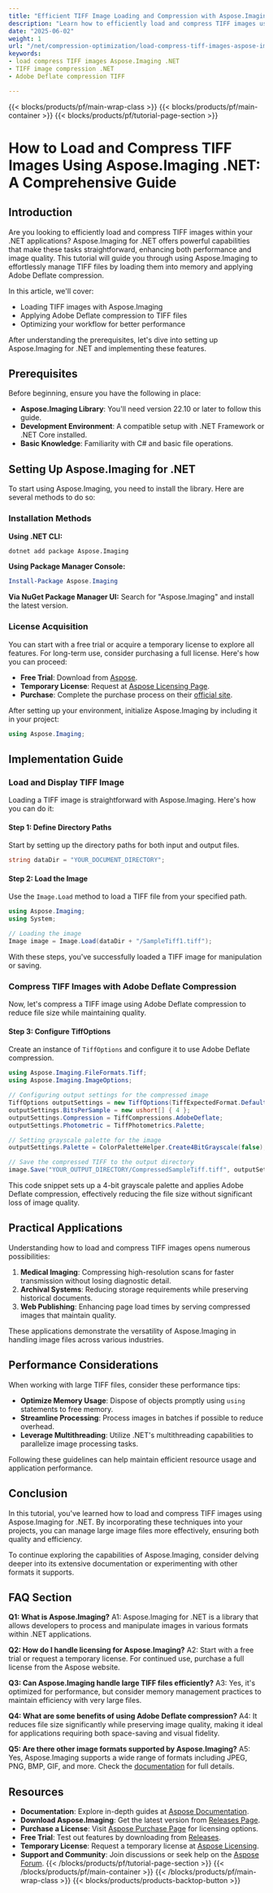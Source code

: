```yaml
---
title: "Efficient TIFF Image Loading and Compression with Aspose.Imaging .NET&#58; A Step-by-Step Guide"
description: "Learn how to efficiently load and compress TIFF images using Aspose.Imaging for .NET. Enhance image quality while reducing file size with Adobe Deflate compression."
date: "2025-06-02"
weight: 1
url: "/net/compression-optimization/load-compress-tiff-images-aspose-imaging-dotnet/"
keywords:
- load compress TIFF images Aspose.Imaging .NET
- TIFF image compression .NET
- Adobe Deflate compression TIFF

---
```


{{< blocks/products/pf/main-wrap-class >}}
{{< blocks/products/pf/main-container >}}
{{< blocks/products/pf/tutorial-page-section >}}
# How to Load and Compress TIFF Images Using Aspose.Imaging .NET: A Comprehensive Guide

## Introduction

Are you looking to efficiently load and compress TIFF images within your .NET applications? Aspose.Imaging for .NET offers powerful capabilities that make these tasks straightforward, enhancing both performance and image quality. This tutorial will guide you through using Aspose.Imaging to effortlessly manage TIFF files by loading them into memory and applying Adobe Deflate compression.

In this article, we'll cover:
- Loading TIFF images with Aspose.Imaging
- Applying Adobe Deflate compression to TIFF files
- Optimizing your workflow for better performance

After understanding the prerequisites, let's dive into setting up Aspose.Imaging for .NET and implementing these features.

## Prerequisites

Before beginning, ensure you have the following in place:
- **Aspose.Imaging Library**: You'll need version 22.10 or later to follow this guide.
- **Development Environment**: A compatible setup with .NET Framework or .NET Core installed.
- **Basic Knowledge**: Familiarity with C# and basic file operations.

## Setting Up Aspose.Imaging for .NET

To start using Aspose.Imaging, you need to install the library. Here are several methods to do so:

### Installation Methods

**Using .NET CLI:**
```bash
dotnet add package Aspose.Imaging
```

**Using Package Manager Console:**
```powershell
Install-Package Aspose.Imaging
```

**Via NuGet Package Manager UI:** 
Search for "Aspose.Imaging" and install the latest version.

### License Acquisition

You can start with a free trial or acquire a temporary license to explore all features. For long-term use, consider purchasing a full license. Here's how you can proceed:
- **Free Trial**: Download from [Aspose](https://releases.aspose.com/imaging/net/).
- **Temporary License**: Request at [Aspose Licensing Page](https://purchase.aspose.com/temporary-license/).
- **Purchase**: Complete the purchase process on their [official site](https://purchase.aspose.com/buy).

After setting up your environment, initialize Aspose.Imaging by including it in your project:

```csharp
using Aspose.Imaging;
```

## Implementation Guide

### Load and Display TIFF Image

Loading a TIFF image is straightforward with Aspose.Imaging. Here's how you can do it:

#### Step 1: Define Directory Paths

Start by setting up the directory paths for both input and output files.

```csharp
string dataDir = "YOUR_DOCUMENT_DIRECTORY";
```

#### Step 2: Load the Image

Use the `Image.Load` method to load a TIFF file from your specified path.

```csharp
using Aspose.Imaging;
using System;

// Loading the image
Image image = Image.Load(dataDir + "/SampleTiff1.tiff");
```

With these steps, you've successfully loaded a TIFF image for manipulation or saving.

### Compress TIFF Images with Adobe Deflate Compression

Now, let's compress a TIFF image using Adobe Deflate compression to reduce file size while maintaining quality.

#### Step 3: Configure TiffOptions

Create an instance of `TiffOptions` and configure it to use Adobe Deflate compression.

```csharp
using Aspose.Imaging.FileFormats.Tiff;
using Aspose.Imaging.ImageOptions;

// Configuring output settings for the compressed image
TiffOptions outputSettings = new TiffOptions(TiffExpectedFormat.Default);
outputSettings.BitsPerSample = new ushort[] { 4 };
outputSettings.Compression = TiffCompressions.AdobeDeflate;
outputSettings.Photometric = TiffPhotometrics.Palette;

// Setting grayscale palette for the image
outputSettings.Palette = ColorPaletteHelper.Create4BitGrayscale(false);

// Save the compressed TIFF to the output directory
image.Save("YOUR_OUTPUT_DIRECTORY/CompressedSampleTiff.tiff", outputSettings);
```

This code snippet sets up a 4-bit grayscale palette and applies Adobe Deflate compression, effectively reducing the file size without significant loss of image quality.

## Practical Applications

Understanding how to load and compress TIFF images opens numerous possibilities:
1. **Medical Imaging**: Compressing high-resolution scans for faster transmission without losing diagnostic detail.
2. **Archival Systems**: Reducing storage requirements while preserving historical documents.
3. **Web Publishing**: Enhancing page load times by serving compressed images that maintain quality.

These applications demonstrate the versatility of Aspose.Imaging in handling image files across various industries.

## Performance Considerations

When working with large TIFF files, consider these performance tips:
- **Optimize Memory Usage**: Dispose of objects promptly using `using` statements to free memory.
- **Streamline Processing**: Process images in batches if possible to reduce overhead.
- **Leverage Multithreading**: Utilize .NET's multithreading capabilities to parallelize image processing tasks.

Following these guidelines can help maintain efficient resource usage and application performance.

## Conclusion

In this tutorial, you've learned how to load and compress TIFF images using Aspose.Imaging for .NET. By incorporating these techniques into your projects, you can manage large image files more effectively, ensuring both quality and efficiency.

To continue exploring the capabilities of Aspose.Imaging, consider delving deeper into its extensive documentation or experimenting with other formats it supports.

## FAQ Section

**Q1: What is Aspose.Imaging?**
A1: Aspose.Imaging for .NET is a library that allows developers to process and manipulate images in various formats within .NET applications.

**Q2: How do I handle licensing for Aspose.Imaging?**
A2: Start with a free trial or request a temporary license. For continued use, purchase a full license from the Aspose website.

**Q3: Can Aspose.Imaging handle large TIFF files efficiently?**
A3: Yes, it's optimized for performance, but consider memory management practices to maintain efficiency with very large files.

**Q4: What are some benefits of using Adobe Deflate compression?**
A4: It reduces file size significantly while preserving image quality, making it ideal for applications requiring both space-saving and visual fidelity.

**Q5: Are there other image formats supported by Aspose.Imaging?**
A5: Yes, Aspose.Imaging supports a wide range of formats including JPEG, PNG, BMP, GIF, and more. Check the [documentation](https://reference.aspose.com/imaging/net/) for full details.

## Resources
- **Documentation**: Explore in-depth guides at [Aspose Documentation](https://reference.aspose.com/imaging/net/).
- **Download Aspose.Imaging**: Get the latest version from [Releases Page](https://releases.aspose.com/imaging/net/).
- **Purchase a License**: Visit [Aspose Purchase Page](https://purchase.aspose.com/buy) for licensing options.
- **Free Trial**: Test out features by downloading from [Releases](https://releases.aspose.com/imaging/net/).
- **Temporary License**: Request a temporary license at [Aspose Licensing](https://purchase.aspose.com/temporary-license/).
- **Support and Community**: Join discussions or seek help on the [Aspose Forum](https://forum.aspose.com/c/imaging/10).
{{< /blocks/products/pf/tutorial-page-section >}}
{{< /blocks/products/pf/main-container >}}
{{< /blocks/products/pf/main-wrap-class >}}
{{< blocks/products/products-backtop-button >}}